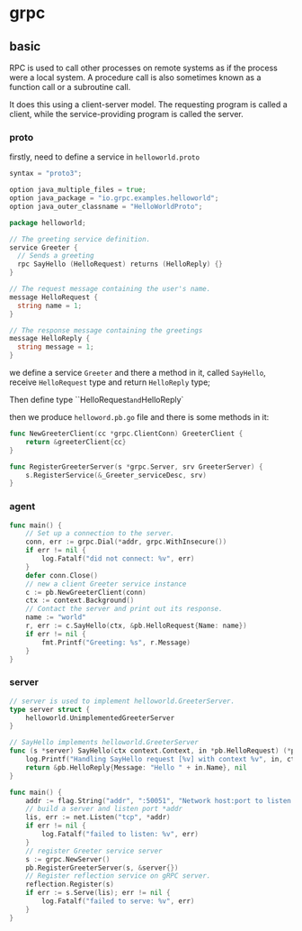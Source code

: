 # grpc

## basic

RPC is used to call other processes on remote systems as if the process were a local system. A procedure call is also sometimes known as a function call or a subroutine call.

It does this using a client-server model. The requesting program is called a client, while the service-providing program is called the server.

### proto

firstly, need to define a service in `helloworld.proto`

```go
syntax = "proto3";

option java_multiple_files = true;
option java_package = "io.grpc.examples.helloworld";
option java_outer_classname = "HelloWorldProto";

package helloworld;

// The greeting service definition.
service Greeter {
  // Sends a greeting
  rpc SayHello (HelloRequest) returns (HelloReply) {}
}

// The request message containing the user's name.
message HelloRequest {
  string name = 1;
}

// The response message containing the greetings
message HelloReply {
  string message = 1;
}
```

we define a service `Greeter` and there a method in it, called `SayHello`, receive `HelloRequest` type and return `HelloReply` type;

Then define type ``HelloRequest` and `HelloReply`

then we produce `helloword.pb.go` file and there is some methods in it:

```go
func NewGreeterClient(cc *grpc.ClientConn) GreeterClient {
    return &greeterClient{cc}
}

func RegisterGreeterServer(s *grpc.Server, srv GreeterServer) {
    s.RegisterService(&_Greeter_serviceDesc, srv)
}
```

### agent

```go
func main() {
    // Set up a connection to the server.
    conn, err := grpc.Dial(*addr, grpc.WithInsecure())
    if err != nil {
        log.Fatalf("did not connect: %v", err)
    }
    defer conn.Close()
    // new a client Greeter service instance
    c := pb.NewGreeterClient(conn)
    ctx := context.Background()
    // Contact the server and print out its response.
    name := "world"
    r, err := c.SayHello(ctx, &pb.HelloRequest{Name: name})
    if err != nil {
        fmt.Printf("Greeting: %s", r.Message)
    }
}
```

### server

```go
// server is used to implement helloworld.GreeterServer.
type server struct {
    helloworld.UnimplementedGreeterServer
}

// SayHello implements helloworld.GreeterServer
func (s *server) SayHello(ctx context.Context, in *pb.HelloRequest) (*pb.HelloReply, error) {
    log.Printf("Handling SayHello request [%v] with context %v", in, ctx)
    return &pb.HelloReply{Message: "Hello " + in.Name}, nil
}

func main() {
    addr := flag.String("addr", ":50051", "Network host:port to listen on for gRPC connections.")
    // build a server and listen port *addr
    lis, err := net.Listen("tcp", *addr)
    if err != nil {
        log.Fatalf("failed to listen: %v", err)
    }
    // register Greeter service server
    s := grpc.NewServer()
    pb.RegisterGreeterServer(s, &server{})
    // Register reflection service on gRPC server.
    reflection.Register(s)
    if err := s.Serve(lis); err != nil {
        log.Fatalf("failed to serve: %v", err)
    }
}
```
